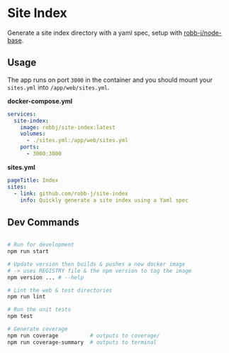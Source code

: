 # Site Index

Generate a site index directory with a yaml spec, setup with [robb-j/node-base](https://github.com/robb-j/node-base/).

## Usage

The app runs on port `3000` in the container and you should mount your `sites.yml` into `/app/web/sites.yml`.

**docker-compose.yml**

```yaml
services:
  site-index:
    image: robbj/site-index:latest
    volumes:
      - ./sites.yml:/app/web/sites.yml
    ports:
      - 3000:3000
```

**sites.yml**

```yaml
pageTitle: Index
sites:
  - link: github.com/robb-j/site-index
    info: Quickly generate a site index using a Yaml spec
```

## Dev Commands

```bash

# Run for development
npm run start

# Update version then builds & pushes a new docker image
# -> uses REGISTRY file & the npm version to tag the image
npm version ... # --help

# Lint the web & test directories
npm run lint

# Run the unit tests
npm test

# Generate coverage
npm run coverage          # outputs to coverage/
npm run coverage-summary  # outputs to terminal

```
